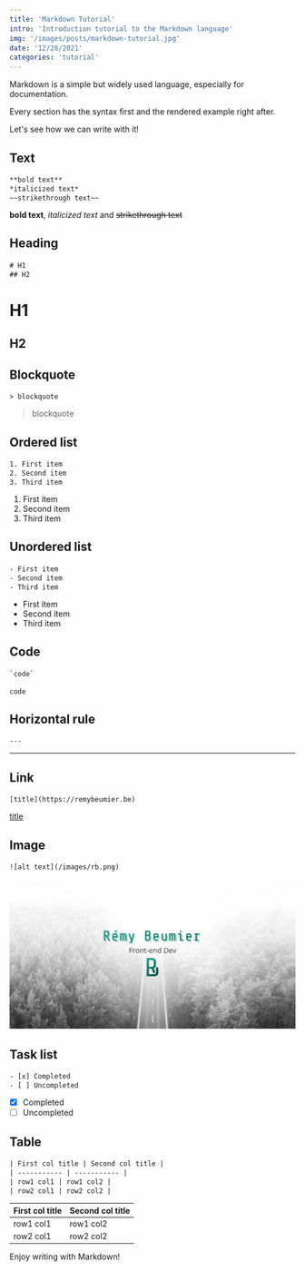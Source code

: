 ```yaml
---
title: 'Markdown Tutorial'
intro: 'Introduction tutorial to the Markdown language'
img: '/images/posts/markdown-tutorial.jpg'
date: '12/28/2021'
categories: 'tutorial'
---
```


Markdown is a simple but widely used language, especially for documentation.

Every section has the syntax first and the rendered example right after. 

Let's see how we can write with it!

## Text
```
**bold text**
*italicized text*
~~strikethrough text~~
```
**bold text**, *italicized text* and ~~strikethrough text~~

## Heading
```
# H1
## H2
```
# H1
## H2

## Blockquote
```
> blockquote
```
> blockquote

## Ordered list
```
1. First item
2. Second item
3. Third item
```
1. First item
2. Second item
3. Third item

## Unordered list
```
- First item
- Second item
- Third item
```
- First item
- Second item
- Third item

## Code
```
`code`
```
`code`

## Horizontal rule
```
---
```
---

## Link
```
[title](https://remybeumier.be)
```
[title](https://remybeumier.be)

## Image
```
![alt text](/images/rb.png)
```
![alt text](/images/rb.png)

## Task list
```
- [x] Completed
- [ ] Uncompleted
```
- [x] Completed
- [ ] Uncompleted

## Table
```
| First col title | Second col title |
| ----------- | ----------- |
| row1 col1 | row1 col2 |
| row2 col1 | row2 col2 |
```
| First col title | Second col title |
| ----------- | ----------- |
| row1 col1 | row1 col2 |
| row2 col1 | row2 col2 |

Enjoy writing with Markdown!
